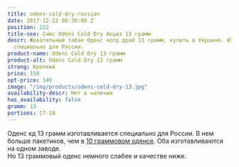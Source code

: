 ```yaml
---
title: odens-cold-dry-russian
date: 2017-12-22 06:30:00 Z
position: 222
title-seo: Снюс Odens Cold Dry Акциз 13 грамм
descr: Жевательный табак Оденс колд драй 13 грамм, купить в Украине. Изготавливается
  специально для России.
product-name: Odens Cold Dry 13 грамм
product-alt: Odens Cold Dry 13 грамм
strong: Крепкий
price: 150
opt-price: 140
image: "/img/products/odens-cold-dry-13.jpg"
availability-descr: Нет в наличии
has_availability: false
gramm: 13
portions: 17-18
---
```


Оденс кд 13 грамм изготавливается специально для России. В нем больше пакетиков, чем в [10 граммовом оденсе](/odens-cold-dry). Оба изготавливаются на одном заводе. <br>
Но 13 граммовый оденс немного слабее и качестве ниже.